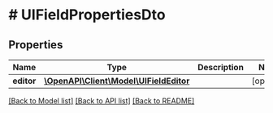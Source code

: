 # # UIFieldPropertiesDto

## Properties

Name | Type | Description | Notes
------------ | ------------- | ------------- | -------------
**editor** | [**\OpenAPI\Client\Model\UIFieldEditor**](UIFieldEditor.md) |  | [optional]

[[Back to Model list]](../../README.md#models) [[Back to API list]](../../README.md#endpoints) [[Back to README]](../../README.md)
